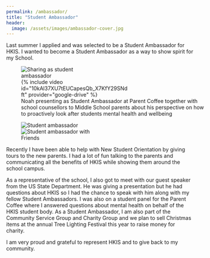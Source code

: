 ```yaml
---
permalink: /ambassador/
title: "Student Ambassador"
header:
  image: /assets/images/ambassador-cover.jpg
---
```


Last summer I applied and was selected to be a Student Ambassador for HKIS. I wanted to become a Student Ambassador as a way to show spirit for my School.

<figure style="width: 100%" class="align-center">
  <div class="row">
    <div class="column" style="width: 43%;">
      <img src="{{ site.url }}{{ site.baseurl }}/assets/images/ambassador003.jpg" alt="Sharing as student ambassador">
    </div>
    <div class="column" style="width: 57%;">
      {% include video id="10kAl37XU7tEUCapesQb_X7KfY29SNdft" provider="google-drive" %}
    </div>
  </div>
  <figcaption>Noah presenting as Student Ambassador at Parent Coffee together with school counsellors to Middle School parents about his perspective on how to proactively look after students mental health and wellbeing</figcaption>
</figure>

<div class="row">
</div>

<figure style="width: 40%" class="align-right">
  <img src="{{ site.url }}{{ site.baseurl }}/assets/images/ambassador001.jpg" alt="Student ambassador">
  <img src="{{ site.url }}{{ site.baseurl }}/assets/images/ambassador002.jpg" alt="Student ambassador with Friends">
</figure>

Recently I have been able to help with New Student Orientation by giving tours to the new parents. I had a lot of fun talking to the parents and communicating all the benefits of HKIS while showing them around the school campus.

As a representative of the school, I also got to meet with our guest speaker from the US State Department. He was giving a presentation but he had questions about HKIS so I had the chance to speak with him along with my fellow Student Ambassadors. I was also on a student panel for the Parent Coffee where I answered questions about mental health on behalf of the HKIS student body. As a Student Ambassador, I am also part of the Community Service Group and Charity Group and we plan to sell Christmas items at the annual Tree Lighting Festival this year to raise money for charity.

I am very proud and grateful to represent HKIS and to give back to my community.
